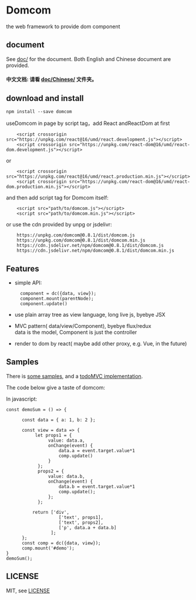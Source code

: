 # Domcom
  the web framework to provide dom component

## document

  See [doc/](https://github.com/taijiweb/domcom/tree/master/doc) for the document. Both English and Chinese document are provided.

#### 中文文档: **请看 [doc/Chinese/](https://github.com/taijiweb/domcom/tree/master/doc/Chinese) 文件夹。**

## download and install

    npm install --save domcom
    
useDomcom in  page by script tag，add React andReactDom  at first

        <script crossorigin src="https://unpkg.com/react@16/umd/react.development.js"></script>
        <script crossorigin src="https://unpkg.com/react-dom@16/umd/react-dom.development.js"></script>
        
or

        <script crossorigin src="https://unpkg.com/react@16/umd/react.production.min.js"></script>
        <script crossorigin src="https://unpkg.com/react-dom@16/umd/react-dom.production.min.js"></script>
        
and then add script tag for Domcom itself:

        <script src="path/to/domcom.js"></script> 
        <script src="path/to/domcom.min.js"></script>  

  or use the cdn provided by unpg or jsdelivr:

    
        https://unpkg.com/domcom@0.8.1/dist/domcom.js  
        https://unpkg.com/domcom@0.8.1/dist/domcom.min.js  
        https://cdn.jsdelivr.net/npm/domcom@0.8.1/dist/domcom.js  
        https://cdn.jsdelivr.net/npm/domcom@0.8.1/dist/domcom.min.js

## Features
* simple API:  

        component = dc({data, view});
        component.mount(parentNode);
        component.update()  

* use plain array tree as view language, long live js, byebye JSX

* MVC pattern( data/view/Component), byebye flux/redux  
  data is the model, Component is just the controller
 
* render to dom by react( maybe  add other proxy, e.g. Vue, in the future)

## Samples
There is [some  samples](https://github.com/taijiweb/domcom/tree/master/demo), and a [todoMVC implementation](https://github.com/taijiweb/domcom/tree/master/demo/coffee/todomvc.coffee).

The code below give a taste of domcom:

In javascript:

    const demoSum = () => {
    
          const data = { a: 1, b: 2 };

          const view = data => {
               let props1 = {
                    value: data.a,
                    onChange(event) {
                        data.a = event.target.value*1
                        comp.update()
                    }
                };
                props2 = {
                    value: data.b,
                    onChange(event) {
                        data.b = event.target.value*1
                        comp.update();
                    };
                };

              return ['div',
                        ['text', props1],
                        ['text', props2],
                        ['p', data.a + data.b]
                     ];
          };
          const comp = dc({data, view});
          comp.mount('#demo');
    }   ​
    demoSum();
    
## LICENSE
MIT, see [LICENSE](https://github.com/taijiweb/domcom/blob/master/LICENSE)
